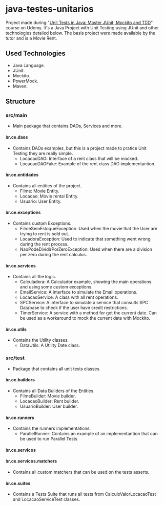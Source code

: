 # java-testes-unitarios
Project made during "<a href="https://www.udemy.com/course/testes-unitarios-em-java/" target="_blank">Unit Tests in Java: Master JUnit, Mockito and TDD</a>" course on Udemy. It's a Java Project with Unit Testing using JUnit and other technologies detailed below. The basis project were made available by the tutor and is a Movie Rent.

## Used Technologies
- Java Language.
- JUnit.
- Mockito.
- PowerMock.
- Maven.

## Structure
### src/main
- Main package that contains DAOs, Services and more.

#### br.ce.daos
- Contains DAOs examples, but this is a project made to pratice Unit Testing they are really simple.
	- LocacaoDAO: Interface of a rent class that will be mocked.
	- LocacaoDAOFake: Example of the rent class DAO implementantion.
	
#### br.ce.entidades
- Contains all entities of the project.
	- Filme: Movie Entity.
	- Locacao: Movie rental Entity.
	- Usuario: User Entity.
		
#### br.ce.exceptions
- Contains custom Exceptions.
	- FilmeSemEstoqueException: Used when the movie that the User are trying to rent is sold out.
	- LocadoraException: Used to indicate that something went wrong during the rent process.
	- NaoPodeDividirPorZeroException: Used when there are a division per zero during the rent calculus.

#### br.ce.services
- Contains all the logic.
	- Calculadora: A Calculador example, showing the main operations and using some custom exceptions.
	- EmailService: A interface to simulate the Email operations.
	- LocacaoService: A class with all rent operations.
	- SPCService: A interface to simulate a service that consults SPC Database to check if the user have credit restrictions.
	- TimerService: A service with a method for get the current date. Can be used as a workaround to mock the current date with Mockito.

#### br.ce.utils
- Contains the Utility classes.
	- DataUtils: A Utility Date class.
	
### src/test
- Package that contains all unit tests classes.

#### br.ce.builders
- Contains all Data Builders of the Entities.
	- FilmeBuilder: Movie builder.
	- LocacaoBuilder: Rent builder.
	- UsuarioBuilder: User builder.
	
#### br.ce.runners
- Contains the runners implementations.
	- ParallelRunner: Contains an example of an implementantion that can be used to run Parallel Tests.

#### br.ce.servicos

#### br.ce.servicos.matchers
- Contains all custom matchers that can be used on the tests asserts.

#### br.ce.suites
- Contains a Tests Suite that runs all tests from CalculoValorLocacaoTest and LocacaoServiceTest classes.